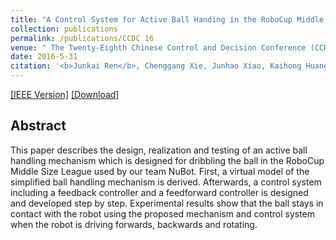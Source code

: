 ```yaml
---
title: "A Control System for Active Ball Handing in the RoboCup Middle Size League"
collection: publications
permalink: /publications/CCDC 16
venue: " The Twenty-Eighth Chinese Control and Decision Conference (CCDC-16)"
date: 2016-5-31
citation: '<b>Junkai Ren</b>, Chenggang Xie, Junhao Xiao, Kaihong Huang, and Huimin Lu. <i>The the 28th Chinese Control and Decision Conference </i>. <b>CCDC 2016, IEEE</b>.'
---
```

[[IEEE Version]](https://ieeexplore.ieee.org/document/7531777) [[Download]](https://www.trustie.net/attachments/download/151511/0585_final.pdf) 


## Abstract
This paper describes the design, realization and testing of an active ball handling mechanism which is designed for dribbling the ball in the RoboCup Middle Size League used by our team NuBot. First, a virtual model of the simplified ball handling mechanism is derived. Afterwards, a control system including a feedback controller and a feedforward controller is designed and developed step by step. Experimental results show that the ball stays in contact with the robot using the proposed mechanism and control system when the robot is driving forwards, backwards and rotating.
